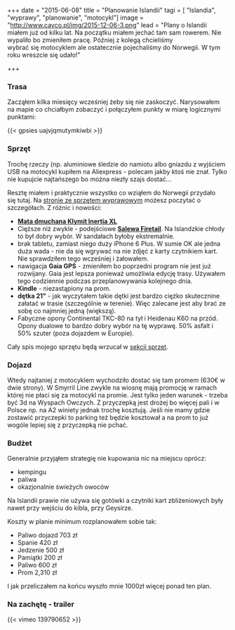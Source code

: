 +++
date = "2015-06-08"
title = "Planowanie Islandii"
tagi = [ "Islandia", "wyprawy", "planowanie", "motocykl"]
image = "http://www.cayco.pl/img/2015-12-06-3.png"
lead = "Plany o Islandii miałem już od kilku lat. Na początku miałem jechać tam sam rowerem. Nie wypaliło bo zmieniłem pracę. Później z kolegą chcieliśmy wybrać się motocyklem ale ostatecznie pojechaliśmy do Norwegii. W tym roku wreszcie się udało!"

+++

                        

### Trasa
Zacząłem kilka miesięcy wcześniej żeby się nie zaskoczyć. Narysowałem na mapie co chciałbym zobaczyć i połączyłem punkty w miarę logicznymi punktami:

{{< gpsies uajvjqmutymkiwbi >}}

### Sprzęt
Trochę rzeczy (np. aluminiowe śledzie do namiotu albo gniazdu z wyjściem USB na motocykl kupiłem na Aliexpress - polecam jakby ktoś nie znał. Tylko nie kupujcie najtańszego bo można niezły szajs dostać...

Resztę miałem i praktycznie wszystko co wziąłem do Norwegii przydało się tutaj. Na <a href="sprzet_wyprawowy">stronie ze sprzętem wyprawowym</a> możesz poczytać o szczegółach. Z różnic i nowości:

- [<strong>Mata dmuchana Klymit Inertia XL</strong>](http://www.klymit.com/index.php/inertia-xl.html)
- Cięższe niż zwykle - podejściowe [<strong>Salewa Firetail</strong>](http://www.salewa.us/en/men-firetail-evo-shoes.html?color=9447). Na Islandzkie chłody to był dobry wybór. W sandałach byłoby ekstremalnie.
- brak tabletu, zamiast niego duży iPhone 6 Plus. W sumie OK ale jedna duża wada - nie da się wgrywać na nie zdjęć z karty czytnikiem kart. Nie sprawdziłem tego wcześniej i żałowałem.
- nawigacja <strong>Gaia GPS</strong> - zmieniłem bo poprzedni program nie jest już rozwijany. Gaia jest lepsza ponieważ umożliwia edycję trasy. Używałem tego codziennie podczas przeplanowywania kolejnego dnia.
- <strong>Kindle</strong> - niezastąpiony na prom.
- <strong>dętka 21"</strong> - jak wyczytałem takie dętki jest bardzo ciężko skutecznine załatać w trasie (szczególnie w terenie). Więc zalecane jest aby brać ze sobę co najmniej jedną (większą). 
- Fabyczne opony Continental TKC-80 na tył i Heidenau K60 na przód. Opony dualowe to bardzo dobry wybór na tę wyprawę. 50% asfalt i 50% szuter (poza dojazdem w Europie).

Cały spis mojego sprzętu będą wrzucał w [sekcji sprzęt](/sprzet/).


### Dojazd                             

Wtedy najtaniej z motocyklem wychodziło dostać się tam promem (630€ w dwie strony). W Smyrril Line zwykle na wiosnę mają promocję w ramach której nie płaci się za motocykl na promie. Jest tylko jeden warunek - trzeba być 3d na Wyspach Owczych. Z przyczepką jest drożej bo więcej pali i w Polsce np. na A2 winiety jednak trochę kosztują. Jeśli nie mamy gdzie zostawić przyczepki to parking też będzie kosztował a na prom to już wogóle lepiej się z przyczepką nie pchać.

### Budżet
                        
Generalnie przyjąłem strategię nie kupowania nic na miejscu oprócz:

- kempingu
- paliwa
- okazjonalnie świeżych owoców

Na Islandii prawie nie używa się gotówki a czytniki kart zbliżeniowych były nawet przy wejściu do kibla, przy Geysirze.

Koszty w planie minimum rozplanowałem sobie tak:
- Paliwo dojazd 703 zł
- Spanie 420 zł
- Jedzenie 500 zł
- Pamiątki 200 zł
- Paliwo 600 zł
- Prom 2,310 zł

I jak przeliczałem na końcu wyszło mnie 1000zł więcej ponad ten plan.

### Na zachętę - trailer

{{< vimeo 139790652  >}}